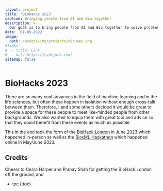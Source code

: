 ```yaml
---
layout: project
title: 'BioHacks 2023'
caption: Bringing people from AI and Bio together
description: >
  Our goal is to bring people from AI and Bio together to solve problems in the life sciences.
date: '01-09-2022'
image: 
  path: /assets/img/projects/viruses.png
#links:
#  - title: Link
#    url: https://hydejack.com/
sitemap: false
---
```


# BioHacks 2023

There are so many cool advances in the field of machine learning and in the life sciences, but often these happen in isolation without enough cross-talk between them. Therefore, I and some others decided it would be great to provide a space for these people to meet like-minded people from other backgrounds. We also wanted to equip them with great tool and advice so that they could benefit from these events as much as possible. 

This in the end took the form of the [BioHack London](https://biohacklondon.notion.site/BioHack-London-40bea186f1a24e779b276087f2ee7e61) in June 2023 which happened in-person as well as the [BioxML Hackathon](https://hackathon.bio/) which happened online in May/June 2023. 



## Credits

Cheers to Ceara Harper and Pranay Shah for getting the BioHack London off the ground, and 

* toc
{:toc}



